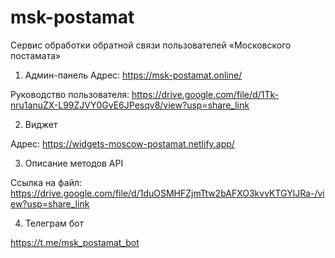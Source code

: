 # msk-postamat
Сервис обработки обратной связи пользователей «Московского постамата»

1. Админ-панель 
Адрес: https://msk-postamat.online/

Руководство пользователя:
https://drive.google.com/file/d/1Tk-nru1anuZX-L99ZJVY0GvE6JPesqv8/view?usp=share_link

2. Виджет

Адрес: https://widgets-moscow-postamat.netlify.app/

3. Описание методов API

Ссылка на файл:
https://drive.google.com/file/d/1duOSMHFZjmTtw2bAFXO3kvvKTGYlJRa-/view?usp=share_link

4. Телеграм бот

https://t.me/msk_postamat_bot
